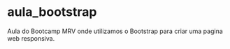 # aula_bootstrap
Aula do Bootcamp MRV onde utilizamos o Bootstrap para criar uma pagina web responsiva. 
